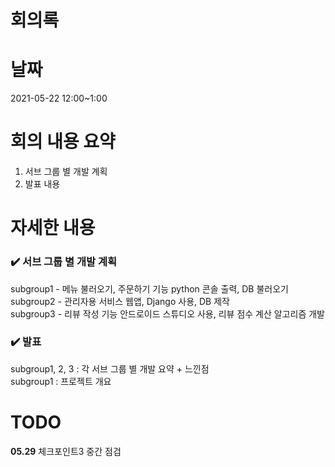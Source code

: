 # 회의록

# 날짜

2021-05-22 12:00~1:00

# 회의 내용 요약

1. 서브 그룹 별 개발 계획  <br/>
2. 발표 내용 <br/>

# 자세한 내용

### ✔️  서브 그룹 별 개발 계획
subgroup1 - 메뉴 불러오기, 주문하기 기능 python 콘솔 출력, DB 불러오기<br/>
subgroup2 - 관리자용 서비스 웹앱, Django 사용, DB 제작<br/>
subgroup3 - 리뷰 작성 기능 안드로이드 스튜디오 사용, 리뷰 점수 계산 알고리즘 개발<br/>
### ✔️ 발표
subgroup1, 2, 3 : 각 서브 그룹 별 개발 요약 + 느낀점 <br/>
subgroup1 : 프로젝트 개요

# TODO
**05.29** 체크포인트3 중간 점검
